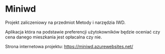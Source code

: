 # Miniwd

Projekt zaliczeniowy na przedmiot Metody i narzędzia IWD.

Aplikacja która na podstawie preferencji użytokowników będzie oceniać czy cena danego mieszkania jest opłacalna czy nie.

Strona internetowa projektu: https://miniwd.azurewebsites.net/
